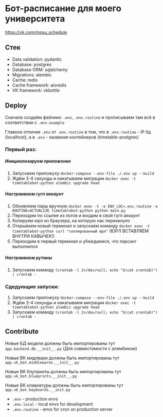 # Бот-расписание для моего университета

https://vk.com/mpsu_schedule

## Стек

- Data validation: pydantic
- Database: postgres
- Database ORM: sqlalchemy
- Migrations: alembic
- Cache: redis
- Cache framework: aioredis
- VK framework: vkbottle


## Deploy

Сначала создаём файлики: `.env`, `.env.routine` и прописываем там всё в соответствии с `.env.example`

Главное отличие `.env` от `.env.routine` в том, что в `.env.routine` - IP бд (localhost), а в `.env` - названия контейнеров (timetable-postgres) 

### Первый раз:

##### Инициализируем приложение

1. Запускаем приложуху `docker-compose --env-file ./.env up --build`
2. Ждём 3-4 секунды и накатываем миграции `docker exec -t timetablebot-python alembic upgrade head`

##### Настраиваем гугл аккаунт

1. Обновляем пары вручную `docker exec -t -e ENV_LOC=.env.routine -e ROUTINE=ACTUALIZE timetablebot-python python main.py`
2. Переходим по ссылке из логов и входим в свой гугл аккаунт
3. Копируем юрл из браузера, на которую нас перекинуло
4. Открываем новый терминал и запускаем команду `docker exec -t timetablebot-python curl "скопированный юрл"` (ЮРЛ ВСТАВЛЯЕМ ВНУТРИ КАВЫЧЕК!)
5. Переходим в первый терминал и убеждаемся, что парсинг выполнился

##### Настраиваем рутины

1. Запускаем команду `(crontab -l 2>/dev/null; echo "$(cat crontab)") | crontab -`


### Сдедующие запуски:

1. Запускаем приложуху `docker-compose --env-file ./.env up --build`
2. Ждём 3-4 секунды и накатываем миграции `docker exec -t timetablebot-python alembic upgrade head`
3. Запускаем команду `(crontab -l 2>/dev/null; echo "$(cat crontab)") | crontab -`


## Contribute

Новые БД модели должны быть импортированы тут `app.backend.db.__init__.py`  (Для совместимости с алембиком)

Новые ВК мидлвари должны быть импортированы тут `app.vk_bot.middlewares.__init__.py`

Новые ВК блупринты должны быть импортированы тут `app.vk_bot.blueprints.__init__.py`

Новые ВК клавиатуры должны быть импортированы тут `app.vk_bot.keyboards.__init.py`


- `.env` - production envs
- `.env.local` - local envs for development
- `.env.routine` - envs for cron on production server

